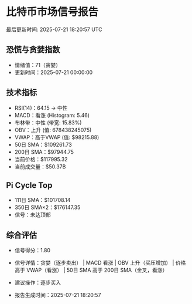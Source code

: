 # 比特币市场信号报告

最后更新时间: 2025-07-21 18:20:57 UTC

## 恐慌与贪婪指数
- 情绪值：71（贪婪）
- 更新时间：2025-07-21 00:00:00

## 技术指标
- RSI(14)：64.15 → 中性
- MACD：看涨 (Histogram: 5.46)
- 布林带：中性 (带宽: 15.83%)
- OBV：上升 (值: 678438245075)
- VWAP：高于VWAP (值: $98215.88)
- 50日 SMA：$109261.73
- 200日 SMA：$97944.75
- 当前价格：$117995.32
- 当前成交量：$50.37B

## Pi Cycle Top
- 111日 SMA：$101708.14
- 350日 SMA×2：$176147.35
- 信号：未达顶部

## 综合评估
- 信号得分：1.80
- 信号详情：贪婪（逐步卖出） | MACD 看涨 | OBV 上升（买压增加） | 价格高于 VWAP（看涨） | 50日 SMA 高于 200日 SMA（金叉，看涨）
- 建议操作：逐步买入

- 报告生成时间：2025-07-21 18:20:57